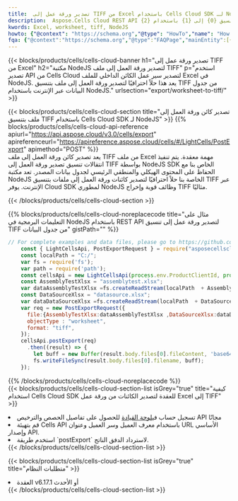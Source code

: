 ```yaml
---
title:  تصدير ورقة عمل إلى TIFF من Excel باستخدام Cells Cloud SDK لـ NodeJS
description:  Aspose.Cells Cloud REST API يدعم تصدير الملفات بتنسيق {0} إلى {1} باستخدام {2}.
kwords: Excel, worksheet, tiff, NodeJS
howto: {"@context": "https://schema.org","@type": "HowTo","name": "How to use Cells Cloud SDK for Node to export objects from Excel WORKSHEET to TIFF","description": "How to use Cells Cloud SDK for Node to export objects from Excel WORKSHEET to TIFF","image": {"@type": "ImageObject"},"url": "/nodejs/export/worksheet-to-tiff/","step": [{ "@type": "HowToStep","name": "How to use Cells Cloud SDK for Node to export objects from Excel WORKSHEET to TIFF step 1", "image": {"@type": "ImageObject",},"url": "/nodejs/export/worksheet-to-tiff/","text": "Register an account at <a href='https://dashboard.aspose.cloud/'>Dashboard</a> to get free API quota & authorization details",},{ "@type": "HowToStep","name": "How to use Cells Cloud SDK for Node to export objects from Excel WORKSHEET to TIFF step 1", "image": {"@type": "ImageObject",},"url": "/nodejs/export/worksheet-to-tiff/","text": "Initialize the Cells API with your Client ID, Client Secret, Base URL, and API version.",},{ "@type": "HowToStep","name": "How to use Cells Cloud SDK for Node to export objects from Excel WORKSHEET to TIFF step 1", "image": {"@type": "ImageObject",},"url": "/nodejs/export/worksheet-to-tiff/","text": "Use the `postExport` method to retrieve the resulting stream.",}, ],"supply": {"@type": "HowToSupply","name": "document"},"tool": [{"@type": "HowToTool","name": "Visual Studio, Visual Studio Code, WebStorm"},{"@type": "HowToTool","name": "Aspose Cells"}],"totalTime": "PT6M"}
fqa: {"@context":"https://schema.org","@type":"FAQPage","mainEntity":[{"@type":"Question","name":"What file formats can excel or its internal elements be converted into?","acceptedAnswer":{"@type":"Answer","text":"We support a variety of output file formats, including XLSX, Excel, xls , PDF, CSV, HTML, Markdown, XML, PNG, JPG, TIFF, Json, TXT and many more.<br/><ol><li>Install .NET SDK and add the reference (import the library) to your .NET project.</li><li>Open the source file in C# using REST API.</li><li>Load the content or the excel file itself to be exported to other formats.</li><li>Call the PostExport() method, passing the output filename with the required extension.</li><li>Get the build results as a single file.</li></ol>"}},{"@type":"Question","name":"What is the maximum file size supported by this .NET library?","acceptedAnswer":{"@type":"Answer","text":"There are no file size limits for format conversions using .NET library."}}]}
---
```

{{< blocks/products/cells/cells-cloud-banner h1="تصدير ورقة عمل إلى TIFF من Excel" h2="مكتبة NodeJS لتصدير ورقة العمل إلى ملف TIFF" p="استخدم تصدير API من Cells Cloud لتصدير سير عمل الكائن الداخلي للملف Excel في NodeJS. يعد هذا حلاً احترافيًا لتصدير ورقة العمل إلى ملف بتنسيق TIFF من جدول البيانات عبر الإنترنت باستخدام NodeJS." urlsection="export/worksheet-to-tiff/" >}}

{{< blocks/products/cells/cells-cloud-section title="تصدير كائن ورقة العمل إلى ملف بتنسيق TIFF باستخدام Cells Cloud SDK لـ NodeJS" >}}
{{% blocks/products/cells/cells-cloud-api-reference apiurl="https://api.aspose.cloud/v3.0/cells/export" apireferenceurl="https://apireference.aspose.cloud/cells/#/LightCells/PostExport" apimethod="POST" %}}
<br/>
يعد تصدير كائن ورقة العمل إلى ملف TIFF من ملف Excel مهمة معقدة. يتم تنفيذ انتقالات تنسيق تصدير ورقة العمل إلى TIFF بواسطة NodeJS SDK الخاص بنا مع الحفاظ على المحتوى الهيكلي والمنطقي الرئيسي لجدول بيانات المصدر. تعد مكتبة NodeJS الخاصة بنا حلاً احترافيًا لتصدير كائنات ورقة العمل إلى ملفات بتنسيق TIFF عبر الإنترنت. يوفر Cloud SDK لمطوري NodeJS وظائف قوية وإخراج TIFF مثاليًا.

{{< /blocks/products/cells/cells-cloud-section >}}

{{% blocks/products/cells/cells-cloud-noreplacecode title="مثال على التعليمات البرمجية في NodeJS باستخدام REST API لتصدير ورقة عمل إلى تنسيق TIFF من جدول البيانات" gistPath="" %}}
  
```js
// For complete examples and data files, please go to https://github.com/aspose-cells-cloud/aspose-cells-cloud-node/
    const { LightCellsApi, PostExportRequest } = require("asposecellscloud");
    const localPath = "C:/";
    var fs = require('fs');
    var path = require('path');
    const cellsApi = new LightCellsApi(process.env.ProductClientId, process.env.ProductClientSecret);
    const AssemblyTestXlsx = "assemblytest.xlsx";
    var dataAssemblyTestXlsx =fs.createReadStream(localPath  + AssemblyTestXlsx);
    const DataSourceXlsx = "datasource.xlsx";
    var dataDataSourceXlsx =fs.createReadStream(localPath  + DataSourceXlsx);
    var req = new PostExportRequest({
      file:{AssemblyTestXlsx:dataAssemblyTestXlsx ,DataSourceXlsx:dataDataSourceXlsx },
      objectType : "worksheet",
      format: "tiff",
    });
    cellsApi.postExport(req)
      .then((result) => {
        let buff = new Buffer(result.body.files[0].fileContent, 'base64');
        fs.writeFileSync(result.body.files[0].filename, buff);
    });
```
   
{{% /blocks/products/cells/cells-cloud-noreplacecode %}}
<br/>
{{< blocks/products/cells/cells-cloud-section-list isGrey="true" title="كيفية استخدام Cells Cloud SDK للعقدة لتصدير الكائنات من ورقة عمل Excel إلى TIFF" >}}
<li> تسجيل حساب في<a href="https://dashboard.aspose.cloud/">لوحة القيادة</a> للحصول على تفاصيل الحصص والترخيص API مجانًا</li>
<li>قم بتهيئة Cells API باستخدام معرف العميل وسر العميل وعنوان URL الأساسي وإصدار API.</li>
<li>استخدم طريقة `postExport` لاسترداد الدفق الناتج.</li>
{{< /blocks/products/cells/cells-cloud-section-list >}}

{{< blocks/products/cells/cells-cloud-section-list isGrey="true" title="متطلبات النظام" >}}
<li>العقدة v6.17.1 أو الأحدث</li>
{{< /blocks/products/cells/cells-cloud-section-list >}}
